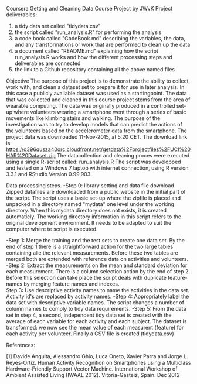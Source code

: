 Coursera Getting and Cleaning Data Course Project 
by JWvK
Project deliverables:
1) a tidy data set called "tidydata.csv"  
2) the script called "run_analysis.R" for performing the analysis  
3) a code book called "CodeBook.md" describing the variables, the data, and any transformations or work that are performed to clean up the data  
4) a document called "README.md" explaining how the script run_analysis.R works and how the different processing steps and deliverables are connected 
5) the link to a Github repository containing all the above named files

Objective
The purpose of this project is to demonstrate the ability to collect, work with, and clean a dataset set to prepare it for use in later analysis.
In this case a publicly available dataset was used as a startingpoint. 
The data that was collected and cleaned in this course project stems from the area of wearable computing. The data was originally produced in a controlled 
set-up where volunteers wearing a smartphone went through a series of basic movements like klimbing stairs and walking. 
The purpose of the investigation was to try to develop models that can predict the actions of the volunteers based on the accelerometer data from the smartphone. 
The project data was downloaded 11-Nov-2015, at 5:20 CET. 
The download link is: https://d396qusza40orc.cloudfront.net/getdata%2Fprojectfiles%2FUCI%20HAR%20Dataset.zip
The datacollection and cleaning proces were executed using a single R-script called: run_analysis.R
The script was developped and tested on a Windows 7 laptop with internet connection, using R version 3.3.1 and RStudio Version 0.99.903.

Data processing steps.
-Step 0: library setting and data file download
Zipped datafiles are downloaded from a public website in the initial part of the script.
The script uses a basic set-up where the zipfile is placed and unpacked in a directory named "mydata" one level under the working directory.
When this mydata directory does not exists, it is created automaticly. 
The working directory information in this script refers to the original development environment. 
It needs to be adapted to suit the computer where te script is executed.

-Step 1: Merge the training and the test sets to create one data set.
By the end of step 1 there is a straightforward action for the two large tables containing alle the relevant measurements.
Before these two tables are merged both are extended with reference data on activities and volunteers.
-Step 2: Extract the measurements on the mean and standard deviation for each measurement.
There is a column selection action by the end of step 2.
Before this selection can take place the script deals with duplicate feature-names by merging feature names and indexes.  
Step 3: Use descriptive activity names to name the activities in the data set.
Activity id's are replaced by activity names. 
-Step 4: Appropriately label the data set with descriptive variable names.
The script changes a number of column names to comply to tidy data requirements.
-Step 5: From the data set in step 4, a second, independent tidy data set is created with the average of each variable for each activity and each subject.
The dataset is transformed: we now see the mean value of each measurent (feature) for each activity per volunteer.
Finally a CSV file is created (tidydata.csv)

References:

[1] Davide Anguita, Alessandro Ghio, Luca Oneto, Xavier Parra and Jorge L. Reyes-Ortiz. Human Activity Recognition on Smartphones using a Multiclass Hardware-Friendly Support Vector Machine. International Workshop of Ambient Assisted Living (IWAAL 2012). Vitoria-Gasteiz, Spain. Dec 2012